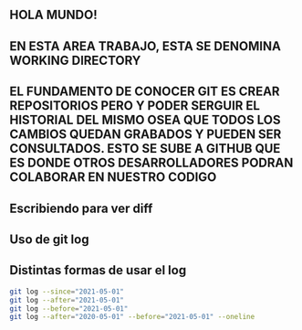 ## HOLA MUNDO!
## EN ESTA AREA TRABAJO, ESTA SE DENOMINA WORKING DIRECTORY
## EL FUNDAMENTO DE CONOCER GIT ES CREAR REPOSITORIOS PERO Y PODER SERGUIR EL HISTORIAL DEL MISMO OSEA QUE TODOS LOS CAMBIOS QUEDAN GRABADOS Y PUEDEN SER CONSULTADOS. ESTO SE SUBE A GITHUB QUE ES DONDE OTROS DESARROLLADORES PODRAN COLABORAR EN NUESTRO CODIGO


## Escribiendo para ver diff
## Uso de git log
## Distintas formas de usar el log

```sh
git log --since="2021-05-01"
git log --after="2021-05-01"
git log --before="2021-05-01"
git log --after="2020-05-01" --before="2021-05-01" --oneline
```

